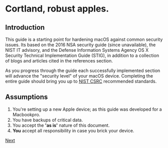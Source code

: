 

Cortland, robust apples.
=======================


Introduction
------------

This guide is a starting point for hardening macOS against common security issues. 
Its based on the 2016 NSA security guide (since unavailable), the NIST 
IT advisory, and the Defense Information Systems Agency OS X Security Technical Implementation Guide (STIG), in addition to a collection of blogs and articles cited
in the references section.


As you progress through the guide each successfully implemented section will advance 
the "security level" of your macOS device. Completing the entire guide should bring
you up to [NIST CSRC](https://csrc.nist.gov/) recommended standards.


Assumptions
-----------

1. You're setting up a new Apple device; as this guide was developed for a Macbookpro.
2. You have backups of critical data.
3. You accept the **'as is'** nature of this document.
4. **You** accept all responsibility in case you brick your device.


[Next](pages/prepare.md)

